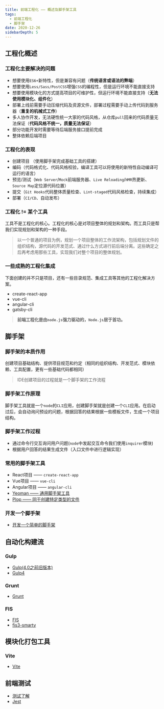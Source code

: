 ```yaml
---
title: 前端工程化 —— 概述及脚手架工具
tags:
  - 前端工程化
  - 脚手架
date: 2020-12-26
sidebarDepth: 5
---
```

## 工程化概述

### 工程化主要解决的问题
- 想要使用`ES6+`新特性，但是兼容有问题（**传统语言或语法的弊端**）
- 想要使用`Less/Sass/PostCSS`增强`CSS`的编程性，但是运行环境不能直接支持
- 想要使用模块化的方式提高项目的可维护性，但运行环境不能直接支持（**无法使用模块化、组件化**）
- 部署上线前需要手动压缩代码及资源文件，部署过程需要手动上传代码到服务器（**重复的机械式工作**）
- 多人协作开发，无法硬性统一大家的代码风格，从仓库`pull`回来的代码质量无法保证（**代码风格不统一，质量无法保证**）
- 部分功能开发时需要等待后端服务接口提前完成
- 整体依赖后端项目

### 工程化的表现
- 创建项目 （使用脚手架完成基础工具的搭建）
- 编码（代码格式化、代码风格校验，编译工具可以将使用的新特性自动编译可运行的语言）
- 预览/测试（`Web Server`/`Mock`前端服务器、`Live Reloading`/`HMR`热更新、`Source Map`定位源代码位置）
- 提交（`Git Hooks`代码整体质量检查、`Lint-staged`代码风格检查，持续集成）
- 部署（`CI/CD`、自动发布）

### 工程化 != 某个工具
工具不是工程化的核心。工程化的核心是对项目整体的规划和架构。而工具只是帮我们实现规划和架构的一种手段。

> 以一个普通的项目为例，规划一个项目整体的工作流架构，包括规划文件的组织结构，源代码的开发范式、通过什么方式进行前后端分离。这些确定之后再考虑用那些工具，实现我们对整个项目的整体规划。

### 一些成熟的工程化集成
下面创建的并不只是项目，还有一些目录规范、集成工具等其他的工程化解决方案。
- create-react-app
- vue-cli
- angular-cli
- gatsby-cli

> **前端工程化是由`node.js`强力驱动的，`Node.js`居于首功。** 

## 脚手架

### 脚手架的本质作用
创建项目基础结构、提供项目规范和约定（相同的组织结构、开发范式、模块依赖、工具配置，更有一些基础代码都相同）

> IDE创建项目的过程就是一个脚手架的工作流程

### 脚手架工作原理
脚手架工具就是一个`node`的`CLI`应用，创建脚手架就是创建一个`CLI`应用。在启动过后，会自动询问预设的问题，根据回答的结果根据一些模板文件，生成一个项目结构。

### 脚手架工作过程
- 通过命令行交互询问用户问题(`node`中发起交互命令我们使用`inquirer`模块)
- 根据用户回答的结果生成文件（入口文件中进行逻辑实现）

### 常用的脚手架工具
- React项目 —— `create-react-app`
- Vue项目 —— `vue-cli`
- Angular项目 —— `angular-cli`
- [Yeoman —— 通用脚手架工具](./Yeoman/01.md)
- [Plop —— 同于创建特定类型的文件](./Plop/README.md)

### 开发一个脚手架 <Badge text="案例"/>
- [开发一个简单的脚手架](./example/01.md)

## 自动化构建流
### Gulp

- [Gulp(4.0之前旧版本)](./gulp/gulp3/README.md)
- [Gulp4](./gulp/gulp4/01.md)

### Grunt

- [Grunt](./Grunt/README.md)

### FIS

- [FIS](./FIS/01fis.md)
- [fis3-smarty](./FIS/02smarty.md)

## 模块化打包工具
### Vite <Badge type="warning" text="新增"/>

- [Vite](./Vite/01.md)

## 前端测试

- [测试了解](./test/01.md)
- [Jest](./test/02.md)